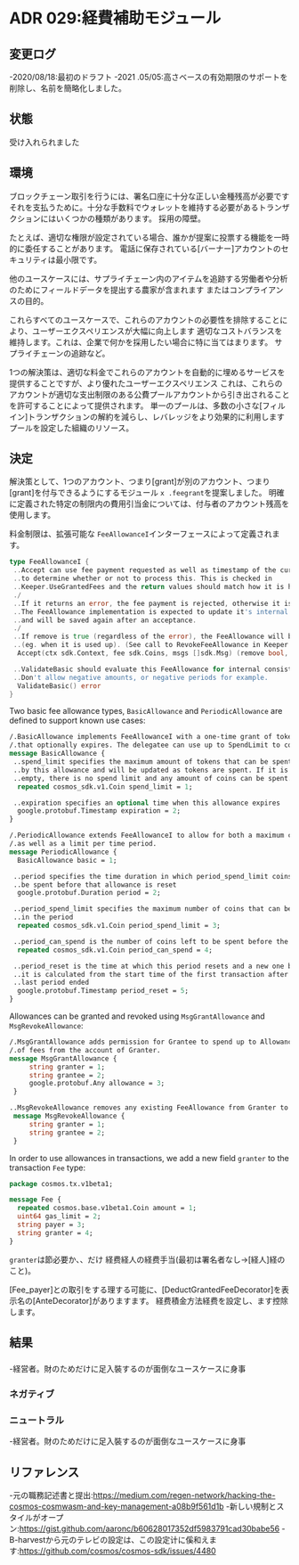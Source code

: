 # ADR 029:経費補助モジュール

## 変更ログ

-2020/08/18:最初のドラフト
-2021 .05/05:高さベースの有効期限のサポートを削除し、名前を簡略化しました。

## 状態

受け入れられました

## 環境

ブロックチェーン取引を行うには、署名口座に十分な正しい金種残高が必要です
それを支払うために。十分な手数料でウォレットを維持する必要があるトランザクションにはいくつかの種類があります。
採用の障壁。

たとえば、適切な権限が設定されている場合、誰かが提案に投票する機能を一時的に委任することがあります。
電話に保存されている[バーナー]アカウントのセキュリティは最小限です。

他のユースケースには、サプライチェーン内のアイテムを追跡する労働者や分析のためにフィールドデータを提出する農家が含まれます
またはコンプライアンスの目的。

これらすべてのユースケースで、これらのアカウントの必要性を排除することにより、ユーザーエクスペリエンスが大幅に向上します
適切なコストバランスを維持します。これは、企業で何かを採用したい場合に特に当てはまります。
サプライチェーンの追跡など。

1つの解決策は、適切な料金でこれらのアカウントを自動的に埋めるサービスを提供することですが、より優れたユーザーエクスペリエンス
これは、これらのアカウントが適切な支出制限のある公費プールアカウントから引き出されることを許可することによって提供されます。
単一のプールは、多数の小さな[フィルイン]トランザクションの解約を減らし、レバレッジをより効果的に利用します
プールを設定した組織のリソース。

## 決定

解決策として、1つのアカウント、つまり[grant]が別のアカウント、つまり[grant]を付与できるようにするモジュール `x .feegrant`を提案しました。
明確に定義された特定の制限内の費用引当金については、付与者のアカウント残高を使用します。

料金制限は、拡張可能な `FeeAllowanceI`インターフェースによって定義されます。 

```go
type FeeAllowanceI {
 ..Accept can use fee payment requested as well as timestamp of the current block
 ..to determine whether or not to process this. This is checked in
 ..Keeper.UseGrantedFees and the return values should match how it is handled there.
 ./
 ..If it returns an error, the fee payment is rejected, otherwise it is accepted.
 ..The FeeAllowance implementation is expected to update it's internal state
 ..and will be saved again after an acceptance.
 ./
 ..If remove is true (regardless of the error), the FeeAllowance will be deleted from storage
 ..(eg. when it is used up). (See call to RevokeFeeAllowance in Keeper.UseGrantedFees)
  Accept(ctx sdk.Context, fee sdk.Coins, msgs []sdk.Msg) (remove bool, err error)

 ..ValidateBasic should evaluate this FeeAllowance for internal consistency.
 ..Don't allow negative amounts, or negative periods for example.
  ValidateBasic() error
}
```

Two basic fee allowance types, `BasicAllowance` and `PeriodicAllowance` are defined to support known use cases:

```proto
/.BasicAllowance implements FeeAllowanceI with a one-time grant of tokens
/.that optionally expires. The delegatee can use up to SpendLimit to cover fees.
message BasicAllowance {
 ..spend_limit specifies the maximum amount of tokens that can be spent
 ..by this allowance and will be updated as tokens are spent. If it is
 ..empty, there is no spend limit and any amount of coins can be spent.
  repeated cosmos_sdk.v1.Coin spend_limit = 1;

 ..expiration specifies an optional time when this allowance expires
  google.protobuf.Timestamp expiration = 2;
}

/.PeriodicAllowance extends FeeAllowanceI to allow for both a maximum cap,
/.as well as a limit per time period.
message PeriodicAllowance {
  BasicAllowance basic = 1;

 ..period specifies the time duration in which period_spend_limit coins can
 ..be spent before that allowance is reset
  google.protobuf.Duration period = 2;

 ..period_spend_limit specifies the maximum number of coins that can be spent
 ..in the period
  repeated cosmos_sdk.v1.Coin period_spend_limit = 3;

 ..period_can_spend is the number of coins left to be spent before the period_reset time
  repeated cosmos_sdk.v1.Coin period_can_spend = 4;

 ..period_reset is the time at which this period resets and a new one begins,
 ..it is calculated from the start time of the first transaction after the
 ..last period ended
  google.protobuf.Timestamp period_reset = 5;
}

```

Allowances can be granted and revoked using `MsgGrantAllowance` and `MsgRevokeAllowance`:

```proto
/.MsgGrantAllowance adds permission for Grantee to spend up to Allowance
/.of fees from the account of Granter.
message MsgGrantAllowance {
     string granter = 1;
     string grantee = 2;
     google.protobuf.Any allowance = 3;
 }

..MsgRevokeAllowance removes any existing FeeAllowance from Granter to Grantee.
 message MsgRevokeAllowance {
     string granter = 1;
     string grantee = 2;
 }
```

In order to use allowances in transactions, we add a new field `granter` to the transaction `Fee` type:

```proto
package cosmos.tx.v1beta1;

message Fee {
  repeated cosmos.base.v1beta1.Coin amount = 1;
  uint64 gas_limit = 2;
  string payer = 3;
  string granter = 4;
}
```

`granter`は節必要か、、だけ
経费経人の経费手当(最初は署名者なし→[経人]経のこと)。

[Fee_payer]との取引をする理する可能に、[DeductGrantedFeeDecorator]を表示名の[AnteDecorator]がありますます。
経费積金方法経费を設定し、ます控除します。

## 結果

###

-経営者。財のためだけに足入裝するのが面倒なユースケースに身事

### ネガティブ

### ニュートラル

-経営者。財のためだけに足入裝するのが面倒なユースケースに身事

## リファレンス

-元の職務記述書と提出:https://medium.com/regen-network/hacking-the-cosmos-cosmwasm-and-key-management-a08b9f561d1b
-新しい規制とスタイルがオープン:https://gist.github.com/aaronc/b60628017352df5983791cad30babe56
-B-harvestから元のテレビの設定は、この設定计に傒和えます:https://github.com/cosmos/cosmos-sdk/issues/4480 